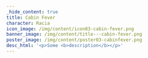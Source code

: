 ```yaml
---
_hide_content: true
title: Cabin Fever
character: Racia
icon_image: /img/content/icon03-cabin-fever.png
banner_image: /img/content/title---cabin-fever.png
poster_image: /img/content/poster03-cabinfever.png
desc_html: '<p>Some <b>description</b></p>'
---
```

